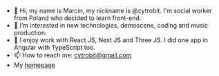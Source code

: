 - 👋 Hi, my name is Marcin, my nickname is @cytrobit. I'm social worker from Poland who decided to learn front-end.
- 👀 I’m interested in new technologies, demoscene, coding and music production.
- 🌱 I enjoy work with React JS, Next JS and Three JS. I did one app in Angular with TypeScript too.
- 📫 How to reach me: cytrobit@gmail.com
- My [homepage](https://www.lunaweb.pl/)

<!---
cytrobit/cytrobit is a ✨ special ✨ repository because its `README.md` (this file) appears on your GitHub profile.
You can click the Preview link to take a look at your changes.
--->
